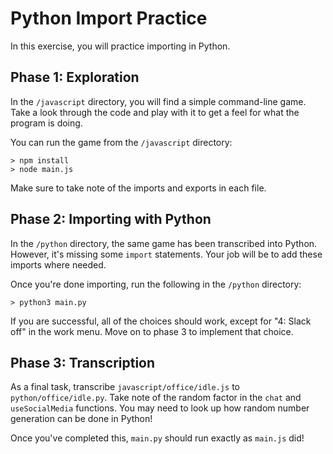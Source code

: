 # Python Import Practice

In this exercise, you will practice importing in Python.

## Phase 1: Exploration

In the `/javascript` directory, you will find a simple command-line game.
Take a look through the code and play with it to get a feel for what the
program is doing.

You can run the game from the `/javascript` directory:

```plaintext
> npm install
> node main.js
```

Make sure to take note of the imports and exports in each file.

## Phase 2: Importing with Python

In the `/python` directory, the same game has been transcribed into Python.
However, it's missing some `import` statements. Your job will be to add these
imports where needed.

Once you're done importing, run the following in the `/python` directory:

```plaintext
> python3 main.py
```

If you are successful, all of the choices should work, except for "4: Slack off"
in the work menu. Move on to phase 3 to implement that choice.

## Phase 3: Transcription

As a final task, transcribe `javascript/office/idle.js` to
`python/office/idle.py`. Take note of the random factor in the `chat` and
`useSocialMedia` functions. You may need to look up how random number
generation can be done in Python!

Once you've completed this, `main.py` should run exactly as `main.js` did!